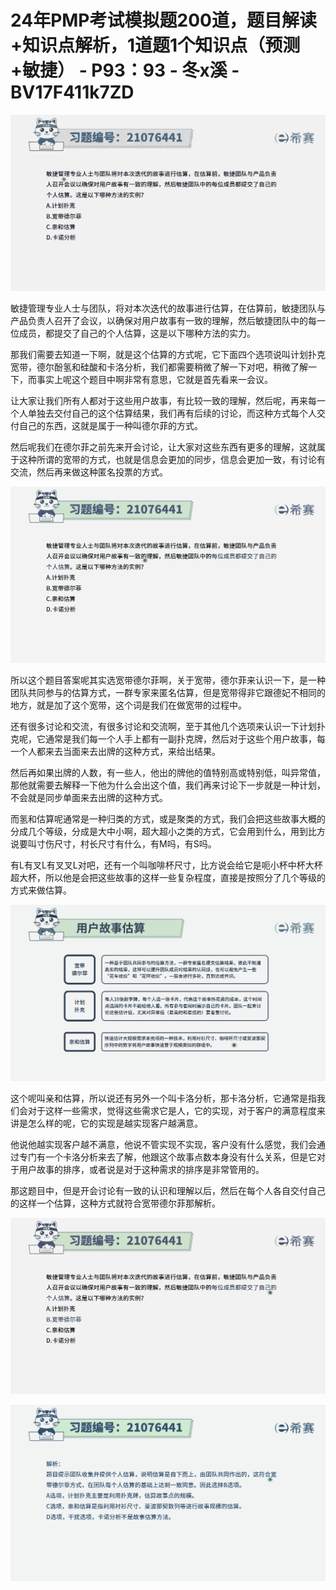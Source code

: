# 24年PMP考试模拟题200道，题目解读+知识点解析，1道题1个知识点（预测+敏捷） - P93：93 - 冬x溪 - BV17F411k7ZD

![](img/ab77069a0a4151fe67a02096d9b2d4ed_0.png)

敏捷管理专业人士与团队，将对本次迭代的故事进行估算，在估算前，敏捷团队与产品负责人召开了会议，以确保对用户故事有一致的理解，然后敏捷团队中的每一位成员，都提交了自己的个人估算，这是以下哪种方法的实力。

那我们需要去知道一下啊，就是这个估算的方式呢，它下面四个选项说叫计划扑克宽带，德尔酚氢和硅酸和卡洛分析，我们都需要稍微了解一下对吧，稍微了解一下，而事实上呢这个题目中啊非常有意思，它就是首先看来一会议。

让大家让我们所有人都对于这些用户故事，有比较一致的理解，然后呢，再来每一个人单独去交付自己的这个估算结果，我们再有后续的讨论，而这种方式每个人交付自己的东西，这就是属于一种叫德尔菲的方式。

然后呢我们在德尔菲之前先来开会讨论，让大家对这些东西有更多的理解，这就属于这种所谓的宽带的方式，也就是信息会更加的同步，信息会更加一致，有讨论有交流，然后再来做这种匿名投票的方式。



![](img/ab77069a0a4151fe67a02096d9b2d4ed_2.png)

所以这个题目答案呢其实选宽带德尔菲啊，关于宽带，德尔菲来认识一下，是一种团队共同参与的估算方式，一群专家来匿名估算，但是宽带得非它跟德妃不相同的地方，就是加了这个宽带，这个词是我们在做宽带的过程中。

还有很多讨论和交流，有很多讨论和交流啊，至于其他几个选项来认识一下计划扑克呢，它通常是我们每一个人手上都有一副扑克牌，然后对于这些个用户故事，每一个人都来去当面来去出牌的这种方式，来给出结果。

然后再如果出牌的人数，有一些人，他出的牌他的值特别高或特别低，叫异常值，那他就需要去解释一下他为什么会出这个值，我们再来讨论下一步就是一种计划，不会就是同步单面来去出牌的这种方式。

而氢和估算呢通常是一种归类的方式，或是聚类的方式，我们会把这些故事大概的分成几个等级，分成是大中小啊，超大超小之类的方式，它会用到什么，用到比方说要叫寸伤尺寸，村长尺寸有什么，有M吗，有S吗。

有L有叉L有叉叉L对吧，还有一个叫咖啡杯尺寸，比方说会给它是呃小杯中杯大杯超大杯，所以他是会把这些故事的这样一些复杂程度，直接是按照分了几个等级的方式来做估算。



![](img/ab77069a0a4151fe67a02096d9b2d4ed_4.png)

这个呢叫亲和估算，所以说还有另外一个叫卡洛分析，那卡洛分析，它通常是指我们会对于这样一些需求，觉得这些需求它是人，它的实现，对于客户的满意程度来讲是怎么样的呢，它的实现是越实现客户越满意。

他说他越实现客户越不满意，他说不管实现不实现，客户没有什么感觉，我们会通过专门有一个卡洛分析来去了解，他跟这个故事点数本身没有什么关系，但是它对于用户故事的排序，或者说是对于这种需求的排序是非常管用的。

那这题目中，但是开会讨论有一致的认识和理解以后，然后在每个人各自交付自己的这样一个估算，这种方式就符合宽带德尔菲那解析。



![](img/ab77069a0a4151fe67a02096d9b2d4ed_6.png)

![](img/ab77069a0a4151fe67a02096d9b2d4ed_7.png)